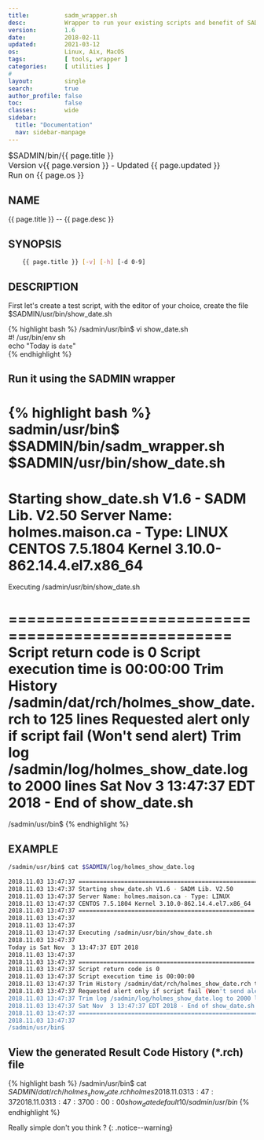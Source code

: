 ```yaml
---
title:          sadm_wrapper.sh
desc:           Wrapper to run your existing scripts and benefit of SADMIN tools.
version:        1.6
date:           2018-02-11
updated:        2021-03-12 
os:             Linux, Aix, MacOS
tags:           [ tools, wrapper ]
categories:     [ utilities ]
#
layout:         single
search:         true
author_profile: false
toc:            false
classes:        wide
sidebar:
  title: "Documentation"
  nav: sidebar-manpage
---
```



<font size="3">
<div>$SADMIN/bin/{{ page.title }}</div>
<div>Version v{{ page.version }} - Updated {{ page.updated }}</div>
<div>Run on {{ page.os }}</div>
</font>


<a id="name"></a>

## NAME
{{ page.title }} -- {{ page.desc }}


<a id="synopsis"></a>

## SYNOPSIS

```bash
    {{ page.title }} [-v] [-h] [-d 0-9]  
```


<a id="description"></a>

## DESCRIPTION

First let's create a test script, with the editor of your choice, create the file $SADMIN/usr/bin/show_date.sh

{% highlight bash %}
/sadmin/usr/bin$ vi show_date.sh   
#! /usr/bin/env sh  
echo "Today is `date`"   
{% endhighlight %}        


## Run it using the SADMIN wrapper

{% highlight bash %}
sadmin/usr/bin$ $SADMIN/bin/sadm_wrapper.sh $SADMIN/usr/bin/show_date.sh
================================================================================
Starting show_date.sh V1.6 - SADM Lib. V2.50
Server Name: holmes.maison.ca - Type: LINUX
CENTOS 7.5.1804 Kernel 3.10.0-862.14.4.el7.x86_64
==================================================
 
Executing /sadmin/usr/bin/show_date.sh 
  
==================================================
Script return code is 0
Script execution time is 00:00:00
Trim History /sadmin/dat/rch/holmes_show_date.rch to 125 lines
Requested alert only if script fail (Won't send alert)
Trim log /sadmin/log/holmes_show_date.log to 2000 lines
Sat Nov  3 13:47:37 EDT 2018 - End of show_date.sh
================================================================================
/sadmin/usr/bin$ 
{% endhighlight %}  
        

<a id="examples"></a>

## EXAMPLE

```bash
/sadmin/usr/bin$ cat $SADMIN/log/holmes_show_date.log
 
2018.11.03 13:47:37 ================================================================================
2018.11.03 13:47:37 Starting show_date.sh V1.6 - SADM Lib. V2.50
2018.11.03 13:47:37 Server Name: holmes.maison.ca - Type: LINUX
2018.11.03 13:47:37 CENTOS 7.5.1804 Kernel 3.10.0-862.14.4.el7.x86_64
2018.11.03 13:47:37 ==================================================
2018.11.03 13:47:37  
2018.11.03 13:47:37   
2018.11.03 13:47:37 Executing /sadmin/usr/bin/show_date.sh 
2018.11.03 13:47:37   
Today is Sat Nov  3 13:47:37 EDT 2018
2018.11.03 13:47:37  
2018.11.03 13:47:37 ==================================================
2018.11.03 13:47:37 Script return code is 0
2018.11.03 13:47:37 Script execution time is 00:00:00
2018.11.03 13:47:37 Trim History /sadmin/dat/rch/holmes_show_date.rch to 125 lines
2018.11.03 13:47:37 Requested alert only if script fail (Won't send alert)
2018.11.03 13:47:37 Trim log /sadmin/log/holmes_show_date.log to 2000 lines
2018.11.03 13:47:37 Sat Nov  3 13:47:37 EDT 2018 - End of show_date.sh
2018.11.03 13:47:37 ================================================================================
2018.11.03 13:47:37  
/sadmin/usr/bin$ 
```
        

## View the generated Result Code History (*.rch) file

{% highlight bash %}
/sadmin/usr/bin$ cat $SADMIN/dat/rch/holmes_show_date.rch 
holmes 2018.11.03 13:47:37 2018.11.03 13:47:37 00:00:00 show_date default 1 0
/sadmin/usr/bin$ 
{% endhighlight %} 
        


Really simple don't you think ? 
{: .notice--warning}